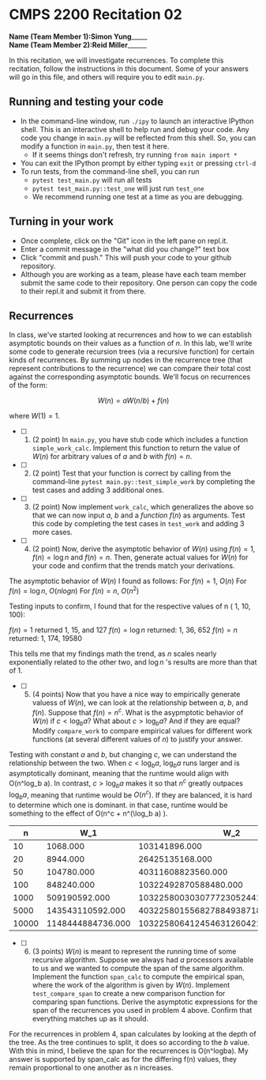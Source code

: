 # CMPS 2200  Recitation 02

**Name (Team Member 1):**____Simon Yung_________  
**Name (Team Member 2):**____Reid Miller__________

In this recitation, we will investigate recurrences. 
To complete this recitation, follow the instructions in this document. Some of your answers will go in this file, and others will require you to edit `main.py`.



## Running and testing your code
- In the command-line window, run `./ipy` to launch an interactive IPython shell. This is an interactive shell to help run and debug your code. Any code you change in `main.py` will be reflected from this shell. So, you can modify a function in `main.py`, then test it here.
  + If it seems things don't refresh, try running `from main import *`
- You can exit the IPython prompt by either typing `exit` or pressing `ctrl-d`
- To run tests, from the command-line shell, you can run
  + `pytest test_main.py` will run all tests
  + `pytest test_main.py::test_one` will just run `test_one`
  + We recommend running one test at a time as you are debugging.

## Turning in your work

- Once complete, click on the "Git" icon in the left pane on repl.it.
- Enter a commit message in the "what did you change?" text box
- Click "commit and push." This will push your code to your github repository.
- Although you are working as a team, please have each team member submit the same code to their repository. One person can copy the code to their repl.it and submit it from there.

## Recurrences

In class, we've started looking at recurrences and how to we can establish asymptotic bounds on their values as a function of $n$. In this lab, we'll write some code to generate recursion trees (via a recursive function) for certain kinds of recurrences. By summing up nodes in the recurrence tree (that represent contributions to the recurrence) we can compare their total cost against the corresponding asymptotic bounds. We'll focus on  recurrences of the form:

$$ W(n) = aW(n/b) + f(n) $$

where $W(1) = 1$.

- [ ] 1. (2 point) In `main.py`, you have stub code which includes a function `simple_work_calc`. Implement this function to return the value of $W(n)$ for arbitrary values of $a$ and $b$ with $f(n)=n$.

- [ ] 2. (2 point) Test that your function is correct by calling from the command-line `pytest main.py::test_simple_work` by completing the test cases and adding 3 additional ones.

- [ ] 3. (2 point) Now implement `work_calc`, which generalizes the above so that we can now input $a$, $b$ and a *function* $f(n)$ as arguments. Test this code by completing the test cases in `test_work` and adding 3 more cases.

- [ ] 4. (2 point) Now, derive the asymptotic behavior of $W(n)$ using $f(n) = 1$, $f(n) = \log n$ and $f(n) = n$. Then, generate actual values for $W(n)$ for your code and confirm that the trends match your derivations.

The asymptotic behavior of $W(n)$ I found as follows:
  For $f(n) = 1$, $O(n)$
  For $f(n) = \log n$, $O(nlogn)$
  For $f(n) = n$, $O(n^2)$

Testing inputs to confirm, I found that for the respective values of n ( 1, 10, 100):

$f(n) = 1$ returned 1, 15, and 127
$f(n) = \log n$ returned: 1, 36, 652
$f(n) = n$ returned: 1, 174, 19580

This tells me that my findings math the trend, as $n$ scales nearly exponentially related to the other two, and $\log n$ 's results are more than that of $1$. 

- [ ] 5. (4 points) Now that you have a nice way to empirically generate valuess of $W(n)$, we can look at the relationship between $a$, $b$, and $f(n)$. Suppose that $f(n) = n^c$. What is the asypmptotic behavior of $W(n)$ if $c < \log_b a$? What about $c > \log_b a$? And if they are equal? Modify `compare_work` to compare empirical values for different work functions (at several different values of $n$) to justify your answer. 

Testing with constant $a$ and $b$, but changing $c$, we can understand the relationship between the two. When $c < \log_b a$, $\log_b a$ runs larger and is asymptotically dominant, meaning that the runtime would align with O(n^log_b a). In contrast, $c > \log_b a$ makes it so that $n^c$ greatly outpaces $\log_b a$, meaning that runtime would be $O(n^c)$. If they are balanced, it is hard to determine which one is dominant. in that case, runtime would be something to the effect of O(n^c + n^(\log_b a) ).

|     n |               W_1 |                                   W_2 |
|-------|-------------------|---------------------------------------|
|    10 |          1068.000 |                         103141896.000 |
|    20 |          8944.000 |                       26425135168.000 |
|    50 |        104780.000 |                    40311608823560.000 |
|   100 |        848240.000 |                 10322492870588480.000 |
|  1000 |     509190592.000 |         1032258003030777230524416.000 |
|  5000 |  143543110592.000 |    403225801556827884938718085120.000 |
| 10000 | 1148444884736.000 | 103225806412454631260421716180992.000 |

- [ ] 6. (3 points) $W(n)$ is meant to represent the running time of some recursive algorithm. Suppose we always had $a$ processors available to us and we wanted to compute the span of the same algorithm. Implement the function `span_calc` to compute the empirical span, where the work of the algorithm is given by $W(n)$. Implement `test_compare_span` to create a new comparison function for comparing span functions. Derive the asymptotic expressions for the span of the recurrences you used in problem 4 above. Confirm that everything matches up as it should. 

For the recurrences in problem 4, span calculates by looking at the depth of the tree. As the tree continues to split, it does so according to the $b$ value. 
With this in mind, I believe the span for the recurrences is O(n^logba). My answer is supported by span_calc as for the differing f(n) values, they remain proportional to one another as n increases. 




